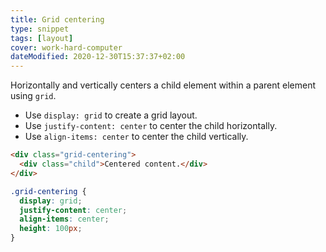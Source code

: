 ```yaml
---
title: Grid centering
type: snippet
tags: [layout]
cover: work-hard-computer
dateModified: 2020-12-30T15:37:37+02:00
---
```


Horizontally and vertically centers a child element within a parent element using `grid`.

- Use `display: grid` to create a grid layout.
- Use `justify-content: center` to center the child horizontally.
- Use `align-items: center` to center the child vertically.

```html
<div class="grid-centering">
  <div class="child">Centered content.</div>
</div>
```

```css
.grid-centering {
  display: grid;
  justify-content: center;
  align-items: center;
  height: 100px;
}
```
